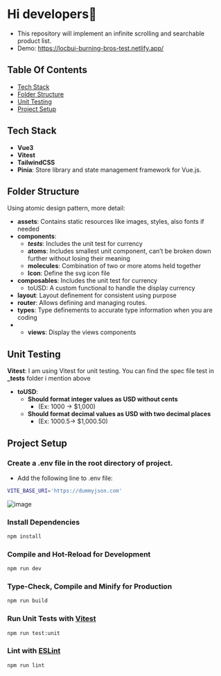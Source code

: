 # Hi developers👋

- This repository will implement an infinite scrolling and searchable product list.
- Demo: https://locbui-burning-bros-test.netlify.app/

## Table Of Contents
- [Tech Stack](#tech-stack)
- [Folder Structure](#folder-structure)
- [Unit Testing](#unit-testing)
- [Project Setup](#project-setup)

## Tech Stack

-   **Vue3**
-  **Vitest**
-   **TailwindCSS**
-   **Pinia**: Store library and state management framework for Vue.js.

## Folder Structure
Using atomic design pattern, more detail:
-   **assets**: Contains static resources like images, styles, also fonts if needed
-   **components**: 
	- **_tests_**: Includes the unit test for currency
	-  **atoms**: Includes smallest unit component, can’t be broken down further without losing their meaning
	-  **molecules**: Combination of two or more atoms held together
	- 	 **Icon**: Define the svg icon file
-   **composables**: Includes the unit test for currency
	-  toUSD: A custom functional to handle the display currency
-   **layout**:  Layout definement for  consistent using purpose
-   **router**:  Allows defining and managing routes.
-    **types**: Type definements to accurate type information when you are coding
- -  **views**:  Display the views components

## Unit Testing
**Vitest**: I am using Vitest for unit testing. You can find the spec file test in **_tests** folder i mention above

- **toUSD**:
	- **Should format integer values as USD without cents** 
		- (Ex: 1000 -> $1,000)
	- **Should format decimal values as USD with two decimal places** 
		- (Ex: 1000.5-> $1,000.50)

## Project Setup
### Create a .env file in the root directory of project.
- Add the following line to .env file:

  
```sh
VITE_BASE_URI='https://dummyjson.com'
```

![image](https://github.com/user-attachments/assets/23b6b2d4-9406-4cc3-a679-355fd1c7c010)

### Install Dependencies

```sh
npm install
```

### Compile and Hot-Reload for Development

```sh
npm run dev
```

### Type-Check, Compile and Minify for Production

```sh
npm run build
```

### Run Unit Tests with [Vitest](https://vitest.dev/)

```sh
npm run test:unit
```



### Lint with [ESLint](https://eslint.org/)

```sh
npm run lint
```
